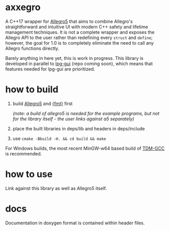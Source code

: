 # axxegro

A C++17 wrapper for [Allegro5](https://github.com/liballeg/allegro5) that aims to combine
Allegro's straightforward and intuitive UI with modern C++ safety and lifetime management
techniques. It is not a complete wrapper and exposes the Allegro API to the user rather
than redefining every `struct` and `define`; however, the goal for 1.0 is to completely 
eliminate the need to call any Allegro functions directly.

Barely anything in here yet, this is work in progress. This library is developed in
parallel to [lpg-gui](https://github.com/311Volt/lpg-gui) (repo coming soon), which means
that features needed for lpg-gui are prioritized.

# how to build
1. build [Allegro5](https://github.com/liballeg/allegro5) and [{fmt}](https://github.com/fmtlib/fmt) first 

     *(note: a build of allegro5 is needed for the example programs, but not for the library itself - the user links against a5 separately)*

2. place the built libraries in deps/lib and headers in deps/include

3. use `cmake -Bbuild -H. && cd build && make`

For Windows builds, the most recent MinGW-w64 based build of [TDM-GCC](https://jmeubank.github.io/tdm-gcc/download/) is recommended.

# how to use
Link against this library as well as Allegro5 itself.

# docs
Documentation in doxygen format is contained within header files.